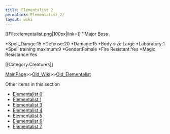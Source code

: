 ```yaml
---
title: Elementalist 2
permalink: Elementalist_2/
layout: wiki
---
```

[[File:elementalist.png|100px|link=]] ''Major Boss

*Spell_Damge:15
*Defense:20
*Damage:15
*Body size:Large
*Laboratory:1
*Spell training maximum:9
*Gender:Female
*Fire Resistant:Yes
*Magic Resistance:Yes

[[Category:Creatures]]

[MainPage](/keeperrl_wiki/ "wikilink")>>[Old_Wiki](/keeperrl_wiki/Old_Wiki "wikilink")>>[Old_Elementalist](/keeperrl_wiki/Old_Elementalist "wikilink")

Other items in this section
-    [Elementalist 0](/keeperrl_wiki/Elementalist_0 "wikilink")
-    [Elementalist 1](/keeperrl_wiki/Elementalist_1 "wikilink")
-    [Elementalist 3](/keeperrl_wiki/Elementalist_3 "wikilink")
-    [Elementalist 4](/keeperrl_wiki/Elementalist_4 "wikilink")
-    [Elementalist 5](/keeperrl_wiki/Elementalist_5 "wikilink")
-    [Elementalist 6](/keeperrl_wiki/Elementalist_6 "wikilink")
-    [Elementalist 7](/keeperrl_wiki/Elementalist_7 "wikilink")
